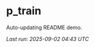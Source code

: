 # p_train

Auto-updating README demo.

<!--START_SECTION:status-->
_Last run: 2025-09-02 04:43 UTC_
<!--END_SECTION:status-->








































































































































































































































































